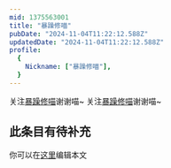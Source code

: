 ```yaml
---
mid: 1375563001
title: "暴躁修喵"
pubDate: "2024-11-04T11:22:12.588Z"
updatedDate: "2024-11-04T11:22:12.588Z"
profile:
  {
    Nickname: ["暴躁修喵"],
  }
---
```


关注[暴躁修喵](https://space.bilibili.com/1375563001)谢谢喵~ 关注[暴躁修喵](https://space.bilibili.com/1375563001)谢谢喵~

## 此条目有待补充
你可以在[这里](https://github.com/Yuhanawa/VTuber.ICU-Content/edit/master/v/暴躁修喵/index.md)编辑本文
